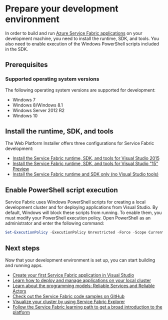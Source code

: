 <properties
   pageTitle="Set up your development environment | Microsoft Azure"
   description="Install the runtime, SDK, and tools and create a local development cluster. After completing this setup, you will be ready to build applications."
   services="service-fabric"
   documentationCenter=".net"
   authors="seanmck"
   manager="timlt"
   editor=""/>

<tags
   ms.service="service-fabric"
   ms.devlang="dotNet"
   ms.topic="get-started-article"
   ms.tgt_pltfrm="NA"
   ms.workload="NA"
   ms.date="03/26/2016"
   ms.author="seanmck"/>

# Prepare your development environment
 In order to build and run [Azure Service Fabric applications][1] on your development machine, you need to install the runtime, SDK, and tools. You also need to enable execution of the Windows PowerShell scripts included in the SDK.

## Prerequisites
### Supported operating system versions
The following operating system versions are supported for development:

- Windows 7
- Windows 8/Windows 8.1
- Windows Server 2012 R2
- Windows 10

## Install the runtime, SDK, and tools

The Web Platform Installer offers three configurations for Service Fabric development:

- [Install the Service Fabric runtime, SDK, and tools for Visual Studio 2015][full-bundle-vs2015]
- [Install the Service Fabric runtime, SDK, and tools for Visual Studio "15" Preview][full-bundle-dev15]
- [Install the Service Fabric runtime and SDK only (no Visual Studio tools)][core-sdk]


## Enable PowerShell script execution

Service Fabric uses Windows PowerShell scripts for creating a local development cluster and for deploying applications from Visual Studio. By default, Windows will block these scripts from running. To enable them, you must modify your PowerShell execution policy. Open PowerShell as an administrator and enter the following command:

```powershell
Set-ExecutionPolicy -ExecutionPolicy Unrestricted -Force -Scope CurrentUser
```

## Next steps
Now that your development environment is set up, you can start building and running apps.

- [Create your first Service Fabric application in Visual Studio](service-fabric-create-your-first-application-in-visual-studio.md)
- [Learn how to deploy and manage applications on your local cluster](service-fabric-get-started-with-a-local-cluster.md)
- [Learn about the programming models: Reliable Services and Reliable Actors](service-fabric-choose-framework.md)
- [Check out the Service Fabric code samples on GitHub](https://aka.ms/servicefabricsamples)
- [Visualize your cluster by using Service Fabric Explorer](service-fabric-visualizing-your-cluster.md)
- [Follow the Service Fabric learning path to get a broad introduction to the platform](https://azure.microsoft.com/documentation/learning-paths/service-fabric/)

[1]: http://azure.microsoft.com/en-us/campaigns/service-fabric/ "Service Fabric campaign page"
[2]: http://go.microsoft.com/fwlink/?LinkId=517106 "VS RC"
[full-bundle-vs2015]:http://www.microsoft.com/web/handlers/webpi.ashx?command=getinstallerredirect&appid=MicrosoftAzure-ServiceFabric-VS2015 "VS 2015 WebPI link"
[full-bundle-dev15]:http://www.microsoft.com/web/handlers/webpi.ashx?command=getinstallerredirect&appid=MicrosoftAzure-ServiceFabric-Dev15 "Dev15 WebPI link"
[core-sdk]:http://www.microsoft.com/web/handlers/webpi.ashx?command=getinstallerredirect&appid=ServiceFabricSDK "Core SDK WebPI link"
